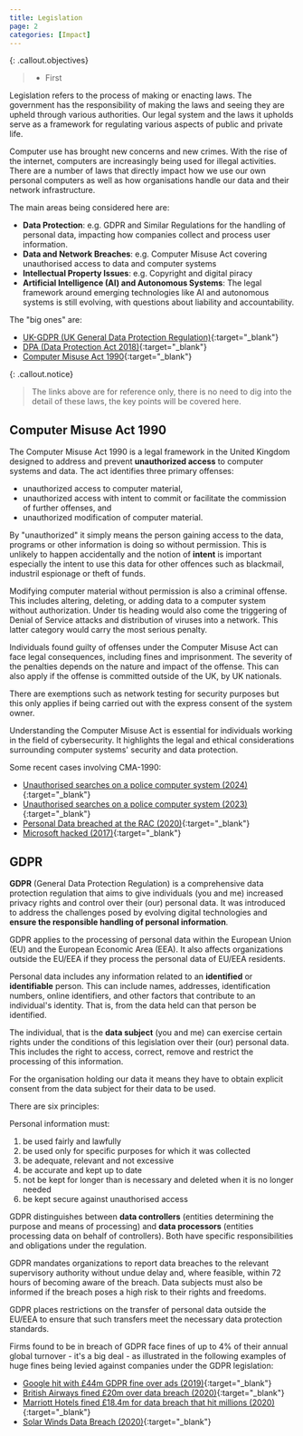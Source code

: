 ```yaml
---
title: Legislation
page: 2
categories: [Impact]
---
```


{: .callout.objectives}
>- First

Legislation refers to the process of making or enacting laws.   The government has the responsibility of making the laws and seeing they are upheld through various authorities.  Our legal system and the laws it upholds serve as a framework for regulating various aspects of public and private life.

Computer use has brought new concerns and new crimes. With the rise of the internet, computers are increasingly being used for illegal activities.  There are a number of laws that directly impact how we use our own personal computers as well as how organisations handle our data and their network infrastructure.

The main areas being considered here are:

- **Data Protection**: e.g. GDPR and Similar Regulations for the handling of personal data, impacting how companies collect and process user information.
- **Data and Network Breaches**: e.g. Computer Misuse Act covering unauthorised access to data and computer systems
- **Intellectual Property Issues**: e.g. Copyright and digital piracy
- **Artificial Intelligence (AI) and Autonomous Systems**: The legal framework around emerging technologies like AI and autonomous systems is still evolving, with questions about liability and accountability.

The "big ones" are:

- [UK-GDPR (UK General Data Protection Regulation)](https://uk-gdpr.org/){:target="_blank"}
- [DPA (Data Protection Act 2018)](https://www.legislation.gov.uk/ukpga/2018/12/contents/enacted){:target="_blank"}
- [Computer Misuse Act 1990](https://www.legislation.gov.uk/ukpga/1990/18/contents){:target="_blank"}

{: .callout.notice}
> The links above are for reference only, there is no need to dig into the detail of these laws, the key points will be covered here.

## Computer Misuse Act 1990

The Computer Misuse Act 1990 is a legal framework in the United Kingdom designed to address and prevent **unauthorized access** to computer systems and data.  The act identifies three primary offenses: 

- unauthorized access to computer material, 
- unauthorized access with intent to commit or facilitate the commission of further offenses, and 
- unauthorized modification of computer material.

By "unauthorized" it simply means the person gaining access to the data, programs or other information is doing so without permission.  This is unlikely to happen accidentally and the notion of **intent** is important especially the intent to use this data for other offences such as blackmail, industril espionage or theft of funds.

Modifying computer material without permission is also a criminal offense. This includes altering, deleting, or adding data to a computer system without authorization.  Under tis heading would also come the triggering of Denial of Service attacks and distribution of viruses into a network.  This latter category would carry the most serious penalty.

Individuals found guilty of offenses under the Computer Misuse Act can face legal consequences, including fines and imprisonment. The severity of the penalties depends on the nature and impact of the offense.  This can also apply if the offense is committed outside of the UK, by UK nationals.

There are exemptions such as network testing for security purposes but this only applies if being carried out with the express consent of the system owner.

Understanding the Computer Misuse Act is essential for individuals working in the field of cybersecurity. It highlights the legal and ethical considerations surrounding computer systems' security and data protection.

Some recent cases involving CMA-1990:

- [Unauthorised searches on a police computer system (2024)](https://www.thisislocallondon.co.uk/news/24036437.east-london-police-officer-avoids-jail-computer-misuse/){:target="_blank"}
- [Unauthorised searches on a police computer system (2023)](https://www.msn.com/en-gb/news/uknews/ex-north-yorkshire-police-pcso-sentenced-over-misuse-of-police-computer/ar-AA1loHcW){:target="_blank"}
- [Personal Data breached at the RAC (2020)](https://www.itpro.com/policy-legislation/computer-misuse-act/358280/two-sentenced-under-the-computer-misuse-act-for-data){:target="_blank"}
- [Microsoft hacked (2017)](https://www.bbc.co.uk/news/technology-40366823){:target="_blank"}

## GDPR

**GDPR** (General Data Protection Regulation) is a comprehensive data protection regulation that aims to give individuals (you and me) increased privacy rights and control over their (our) personal data. It was introduced to address the challenges posed by evolving digital technologies and **ensure the responsible handling of personal information**.

GDPR applies to the processing of personal data within the European Union (EU) and the European Economic Area (EEA). It also affects organizations outside the EU/EEA if they process the personal data of EU/EEA residents.

Personal data includes any information related to an **identified** or **identifiable** person. This can include names, addresses, identification numbers, online identifiers, and other factors that contribute to an individual's identity.  That is, from the data held can that person be identified.

The individual, that is the **data subject** (you and me) can exercise certain rights under the conditions of this legislation over their (our) personal data.  This includes the right to access, correct, remove and restrict the processing of this information. 

For the organisation holding our data it means they have to obtain explicit consent from the data subject for their data to be used.

There are six principles:

Personal information must:
  1. be used fairly and lawfully
  2. be used only for specific purposes for which it was collected
  3. be adequate, relevant and not excessive 
  4. be accurate and kept up to date
  5. not be kept for longer than is necessary and deleted when it is no longer needed
  6. be kept secure against unauthorised access

GDPR distinguishes between **data controllers** (entities determining the purpose and means of processing) and **data processors** (entities processing data on behalf of controllers). Both have specific responsibilities and obligations under the regulation.

GDPR mandates organizations to report data breaches to the relevant supervisory authority without undue delay and, where feasible, within 72 hours of becoming aware of the breach. Data subjects must also be informed if the breach poses a high risk to their rights and freedoms.

GDPR places restrictions on the transfer of personal data outside the EU/EEA to ensure that such transfers meet the necessary data protection standards.

Firms found to be in breach of GDPR face fines of up to 4% of their annual global turnover - it's a big deal - as illustrated in the following examples of huge fines being levied against companies under the GDPR legislation:

- [Google hit with £44m GDPR fine over ads (2019)](https://www.bbc.co.uk/news/technology-46944696){:target="_blank"}
- [British Airways fined £20m over data breach (2020)](https://www.bbc.co.uk/news/technology-54568784){:target="_blank"}
- [Marriott Hotels fined £18.4m for data breach that hit millions (2020)](https://www.bbc.co.uk/news/technology-54748843){:target="_blank"}
- [Solar Winds Data Breach (2020)](https://www.jdsupra.com/legalnews/solar-winds-under-gdpr-corporate-9309128/){:target="_blank"}

